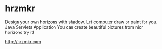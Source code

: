 # hrzmkr
Design your own horizons with shadow. Let computer draw or paint for you.
Java Servlets Application
You can create beautiful pictures from nicr horizons
try it!

http://hrzmkr.com
